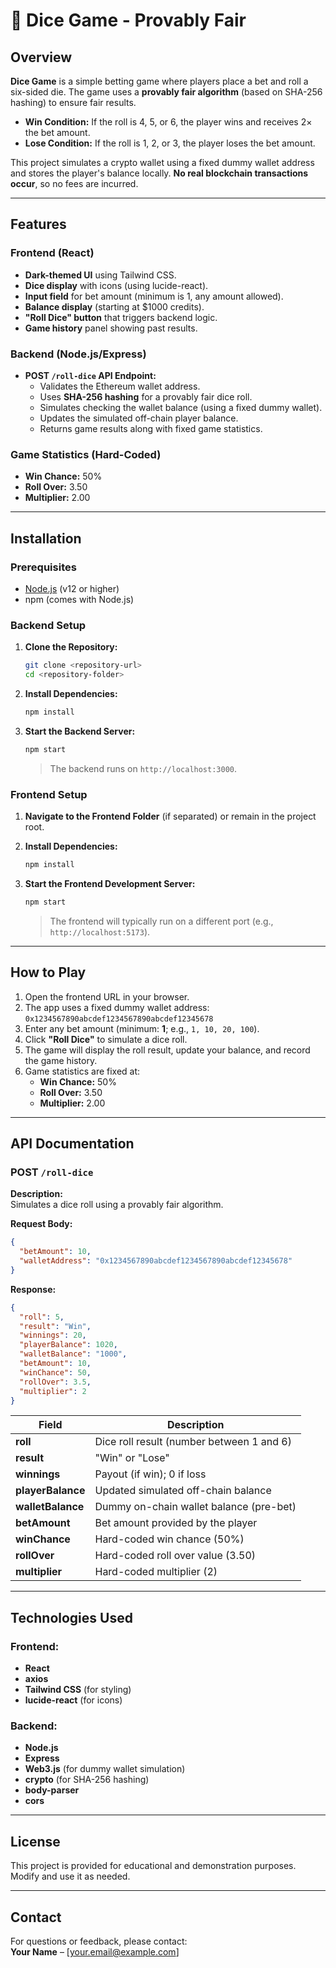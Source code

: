# 🎲 Dice Game - Provably Fair

## Overview

**Dice Game** is a simple betting game where players place a bet and roll a six-sided die. The game uses a **provably fair algorithm** (based on SHA-256 hashing) to ensure fair results.

- **Win Condition:** If the roll is 4, 5, or 6, the player wins and receives 2× the bet amount.
- **Lose Condition:** If the roll is 1, 2, or 3, the player loses the bet amount.

This project simulates a crypto wallet using a fixed dummy wallet address and stores the player's balance locally. **No real blockchain transactions occur**, so no fees are incurred.

---

## Features

### Frontend (React)
- **Dark-themed UI** using Tailwind CSS.
- **Dice display** with icons (using lucide-react).
- **Input field** for bet amount (minimum is 1, any amount allowed).
- **Balance display** (starting at $1000 credits).
- **"Roll Dice" button** that triggers backend logic.
- **Game history** panel showing past results.

### Backend (Node.js/Express)
- **POST `/roll-dice` API Endpoint:**
  - Validates the Ethereum wallet address.
  - Uses **SHA-256 hashing** for a provably fair dice roll.
  - Simulates checking the wallet balance (using a fixed dummy wallet).
  - Updates the simulated off-chain player balance.
  - Returns game results along with fixed game statistics.

### Game Statistics (Hard-Coded)
- **Win Chance:** 50%
- **Roll Over:** 3.50
- **Multiplier:** 2.00

---

## Installation

### Prerequisites
- [Node.js](https://nodejs.org/) (v12 or higher)
- npm (comes with Node.js)

### Backend Setup

1. **Clone the Repository:**
   ```bash
   git clone <repository-url>
   cd <repository-folder>
   ```

2. **Install Dependencies:**
   ```bash
   npm install
   ```

3. **Start the Backend Server:**
   ```bash
   npm start
   ```
   > The backend runs on `http://localhost:3000`.

### Frontend Setup

1. **Navigate to the Frontend Folder** (if separated) or remain in the project root.
2. **Install Dependencies:**
   ```bash
   npm install
   ```

3. **Start the Frontend Development Server:**
   ```bash
   npm start
   ```
   > The frontend will typically run on a different port (e.g., `http://localhost:5173`).

---

## How to Play

1. Open the frontend URL in your browser.
2. The app uses a fixed dummy wallet address:  
   `0x1234567890abcdef1234567890abcdef12345678`
3. Enter any bet amount (minimum: **1**; e.g., `1, 10, 20, 100`).
4. Click **"Roll Dice"** to simulate a dice roll.
5. The game will display the roll result, update your balance, and record the game history.
6. Game statistics are fixed at:  
   - **Win Chance:** 50%
   - **Roll Over:** 3.50
   - **Multiplier:** 2.00

---

## API Documentation

### POST `/roll-dice`

**Description:**  
Simulates a dice roll using a provably fair algorithm.

**Request Body:**
```json
{
  "betAmount": 10,
  "walletAddress": "0x1234567890abcdef1234567890abcdef12345678"
}
```

**Response:**
```json
{
  "roll": 5,
  "result": "Win",
  "winnings": 20,
  "playerBalance": 1020,
  "walletBalance": "1000",
  "betAmount": 10,
  "winChance": 50,
  "rollOver": 3.5,
  "multiplier": 2
}
```

| Field           | Description                                          |
| --------------- | ---------------------------------------------------- |
| **roll**        | Dice roll result (number between 1 and 6)            |
| **result**      | "Win" or "Lose"                                      |
| **winnings**    | Payout (if win); 0 if loss                           |
| **playerBalance** | Updated simulated off-chain balance               |
| **walletBalance** | Dummy on-chain wallet balance (pre-bet)           |
| **betAmount**   | Bet amount provided by the player                    |
| **winChance**   | Hard-coded win chance (50%)                          |
| **rollOver**    | Hard-coded roll over value (3.50)                    |
| **multiplier**  | Hard-coded multiplier (2)                            |

---

## Technologies Used

### Frontend:
- **React**
- **axios**
- **Tailwind CSS** (for styling)
- **lucide-react** (for icons)

### Backend:
- **Node.js**
- **Express**
- **Web3.js** (for dummy wallet simulation)
- **crypto** (for SHA-256 hashing)
- **body-parser**
- **cors**

---

## License

This project is provided for educational and demonstration purposes. Modify and use it as needed.

---

## Contact

For questions or feedback, please contact:  
**Your Name** – [your.email@example.com]